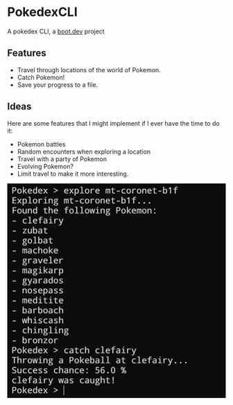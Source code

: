 # PokedexCLI

A pokedex CLI, a [boot.dev](https://www.boot.dev/courses/build-pokedex-cli-golang) project

## Features

- Travel through locations of the world of Pokemon.
- Catch Pokemon!
- Save your progress to a file.

## Ideas

Here are some features that I might implement if I ever have the time to do it:

- Pokemon battles
- Random encounters when exploring a location
- Travel with a party of Pokemon
- Evolving Pokemon?
- Limit travel to make it more interesting.

![PokedexCLI image](pokedexCLI.png)
